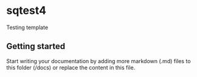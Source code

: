 # sqtest4

Testing template

## Getting started

Start writing your documentation by adding more markdown (.md) files to this
folder (/docs) or replace the content in this file.